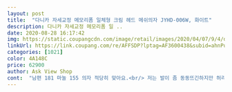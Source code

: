 ```yaml
---
layout: post 
title:  "다니카 자세교정 메모리폼 일체형 크림 헤드 메쉬의자 JYHD-006W, 화이트" 
description: 다니카 자세교정 메모리폼 일 ..
date: 2020-08-28 16:17:42 
img: https://static.coupangcdn.com/image/retail/images/2020/04/07/9/4/daad2a77-6414-40e3-848b-21dacf7adb40.jpg 
linkUrl: https://link.coupang.com/re/AFFSDP?lptag=AF3600438&subid=ahnPublicAsk&pageKey=1447950719&itemId=2494451742&vendorItemId=70487633290&traceid=V0-113-14b9f300f49ada59 
categories: [1021] 
color: 4A148C 
price: 62900 
author: Ask View Shop 
cont:  "남편 181 마눌 155 의자 적당히 맞아요.<br/> 저는 발이 좀 동동뜨긴하지만 허리랑 머리 잘 잡아주네요 ㅋㅋㅋ 혹시 남편한테 작을까 걱정했는데 다리야 좀 삐져나오지만 몸통 자체는 괜찮습니다.<br/> 조립 둘이서 하하호호 재밌게 했구요 고장나기전까지 괜찮게 쓸수있을거같아요.<br/> 가죽의자는 덥덥하고 찐득한게 싫기에 매쉬 소재 샀는데 아주 만족합니다.<br/> 다른색 있었으면 좋았을거같지만 화이트도 나름 맘에들어요.<br/> 의자도 폭신하고 딱히 홈이 파여있다고해서 크게 불편하거나 하지는 않네요.<br/> 괜찮습니다.<br/> 쿠팡이 가격 젤 저렴해서 샀는데 그새 몇천원 올랐어욬ㅋㅋㅋ... <br/> 잘산것 같습니다.<br/> 이뻐요!<br/>여자 혼자 조립하기에는 살짝 힘들수있지만 그래도 완전 어려운 정도는 아닙니다 의자도 튼튼하고 크고 좋네여<br/>의자 상단과 다리부분이 연결되는 부분이 미묘하게 허술한 느낌이 있습니다 의자 상단을 잡고 들어올려도 다리가 분리되지 않을 정도로 조립했기에 조립문제는 아닌듯한데 뭔가 앉을때 한번 미묘하게 덜렁이는 느낌이 있습니다<br/>편하다? 정도? 그런데 그 느낌도 얼마 못가는 것 같아요<br/>폭신폭신한 쿠션감을 원해서인지 몰라도 그런 느낌은 나지 않았습니다.<br/>.<br/> 의자에 처음 앉는 느낌도 폭신은 아니구요<br/>허리쪽은 허리받침은 무난하며 재질이 시원한 바람을 허리에 잘 보내줍니다<br/>회사 가죽의자를 앉아봐서 그런지 이 의자에 앉다보면 쿠션이 점점 주저앉고 쿠션 재질에 엉덩이랑 허벅지가 베겨서 불편한 느낌도 약간 있습니다 많이 불편한건 아니고 신경쓰이는 정도는 됩니다<br/>" 
---
```


